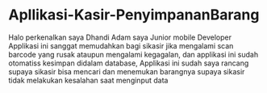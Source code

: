 # Apllikasi-Kasir-PenyimpananBarang
Halo perkenalkan saya Dhandi Adam saya Junior mobile Developer Applikasi ini sanggat memudahkan bagi sikasir jika mengalami scan barcode yang rusak ataupun mengalami kegagalan, dan applikasi ini sudah otomatiss kesimpan didalam database, Applikasi ini sudah saya rancang supaya sikasir bisa mencari dan menemukan barangnya supaya sikasir tidak melakukan kesalahan saat menginput data
